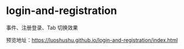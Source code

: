 # login-and-registration
事件、注册登录、Tab 切换效果 

预览地址：https://luoshushu.github.io/login-and-registration/index.html
